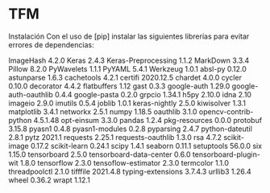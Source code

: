 # TFM
Instalación
Con el uso de [pip] instalar las siguientes librerías para evitar errores de dependencias:

ImageHash 4.2.0
Keras 2.4.3
Keras-Preprocessing 1.1.2
MarkDown 3.3.4
Pillow 8.2.0
PyWavelets 1.1.1
PyYAML 5.4.1
Werkzeug 1.0.1
absl-py 0.12.0
astunparse 1.6.3
cachetools 4.2.1
certifi 2020.12.5
chardet 4.0.0
cycler 0.10.0
decorator 4.4.2
flatbuffers 1.12
gast 0.3.3
google-auth 1.29.0
google-auth-oauthlib 0.4.4
google-pasta 0.2.0
grpcio 1.34.1
h5py 2.10.0
idna 2.10
imageio 2.9.0
imutils 0.5.4
joblib 1.0.1
keras-nightly 2.5.0
kiwisolver 1.3.1
matplotlib 3.4.1
networkx 2.5.1
numpy 1.18.5
oauthlib 3.1.0
opencv-contrib-python 4.5.1.48
opt-einsum 3.3.0
pandas 1.2.4
pkg-resources 0.0.0
protobuf 3.15.8
pyasn1 0.4.8
pyasn1-modules 0.2.8
pyparsing 2.4.7
python-dateutil 2.8.1
pytz 2021.1
requests 2.25.1
requests-oauthlib 1.3.0
rsa 4.7.2
scikit-image 0.17.2
scikit-learn 0.24.1
scipy 1.4.1
seaborn 0.11.1
setuptools 56.0.0
six 1.15.0
tensorboard 2.5.0
tensorboard-data-center 0.6.0
tensorboard-plugin-wit 1.8.0
tensorflow 2.3.0
tensoflow-estimator 2.3.0
termcolor 1.1.0
threadpoolctl 2.1.0
tifffile 2021.4.8
typing-extensions 3.7.4.3
urllib3 1.26.4
wheel 0.36.2
wrapt 1.12.1
